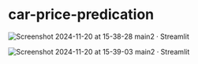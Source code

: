 # car-price-predication

![Screenshot 2024-11-20 at 15-38-28 main2 · Streamlit](https://github.com/user-attachments/assets/2b9462b0-5311-445d-b33c-4e89fc87b0c6)

![Screenshot 2024-11-20 at 15-39-03 main2 · Streamlit](https://github.com/user-attachments/assets/07244551-6cb5-4ac5-95db-35fdaeae1a7c)
